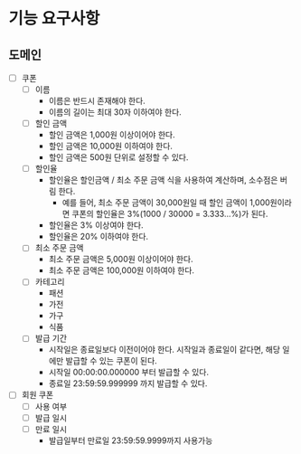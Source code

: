 # 기능 요구사항

## 도메인

- [ ] 쿠폰
  - [ ] 이름
    - 이름은 반드시 존재해야 한다.
    - 이름의 길이는 최대 30자 이하여야 한다.
  - [ ] 할인 금액
    - 할인 금액은 1,000원 이상이어야 한다.
    - 할인 금액은 10,000원 이하여야 한다.
    - 할인 금액은 500원 단위로 설정할 수 있다.
  - [ ] 할인율
    - 할인율은 할인금액 / 최소 주문 금액 식을 사용하여 계산하며, 소수점은 버림 한다.
      - 예를 들어, 최소 주문 금액이 30,000원일 때 할인 금액이 1,000원이라면 쿠폰의 할인율은 3%(1000 / 30000 = 3.333...%)가 된다.
    - 할인율은 3% 이상여야 한다.
    - 할인율은 20% 이하여야 한다.
  - [ ] 최소 주문 금액
    - 최소 주문 금액은 5,000원 이상이어야 한다.
    - 최소 주문 금액은 100,000원 이하여야 한다.
  - [ ] 카테고리
    - 패션
    - 가전
    - 가구
    - 식품
  - [ ] 발급 기간
    - 시작일은 종료일보다 이전이어야 한다. 시작일과 종료일이 같다면, 해당 일에만 발급할 수 있는 쿠폰이 된다.
    - 시작일 00:00:00.000000 부터 발급할 수 있다.
    - 종료일 23:59:59.999999 까지 발급할 수 있다.
- [ ] 회원 쿠폰
  - [ ] 사용 여부
  - [ ] 발급 일시
  - [ ] 만료 일시
    - 발급일부터 만료일 23:59:59.9999까지 사용가능
